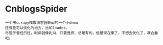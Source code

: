 # CnblogsSpider
```
一个用scrapy爬取博客园新闻的一个小demo
还有些可以优化的地方，比如loader。
尽管子曾经曰过，时间就像乳沟，只要是挤，总是有的，但是现在懒了，不想去优化了，凑合看吧。
```
